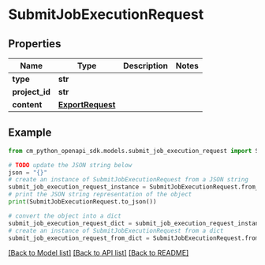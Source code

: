# SubmitJobExecutionRequest


## Properties

Name | Type | Description | Notes
------------ | ------------- | ------------- | -------------
**type** | **str** |  | 
**project_id** | **str** |  | 
**content** | [**ExportRequest**](ExportRequest.md) |  | 

## Example

```python
from cm_python_openapi_sdk.models.submit_job_execution_request import SubmitJobExecutionRequest

# TODO update the JSON string below
json = "{}"
# create an instance of SubmitJobExecutionRequest from a JSON string
submit_job_execution_request_instance = SubmitJobExecutionRequest.from_json(json)
# print the JSON string representation of the object
print(SubmitJobExecutionRequest.to_json())

# convert the object into a dict
submit_job_execution_request_dict = submit_job_execution_request_instance.to_dict()
# create an instance of SubmitJobExecutionRequest from a dict
submit_job_execution_request_from_dict = SubmitJobExecutionRequest.from_dict(submit_job_execution_request_dict)
```
[[Back to Model list]](../README.md#documentation-for-models) [[Back to API list]](../README.md#documentation-for-api-endpoints) [[Back to README]](../README.md)


